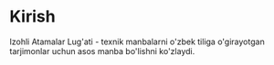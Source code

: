 # Kirish

Izohli Atamalar Lug'ati - texnik manbalarni o'zbek tiliga o'girayotgan tarjimonlar uchun asos manba bo'lishni ko'zlaydi.
